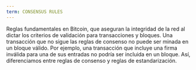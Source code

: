 ```yaml
---
term: CONSENSUS RULES
---
```


Reglas fundamentales en Bitcoin, que aseguran la integridad de la red al dictar los criterios de validación para transacciones y bloques. Una transacción que no sigue las reglas de consenso no puede ser minada en un bloque válido. Por ejemplo, una transacción que incluye una firma inválida para una de sus entradas no podría ser incluida en un bloque. Así, diferenciamos entre reglas de consenso y reglas de estandarización.